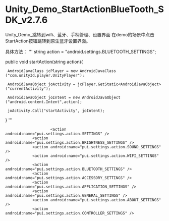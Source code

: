 # Unity_Demo_StartActionBlueTooth_SDK_v2.7.6
Unity_Demo_跳转到wifi、蓝牙、手柄管理、设置界面
在demo的场景中点击StartAction按钮跳转到原生蓝牙设置界面。

具体方法：
'''
string action = "android.settings.BLUETOOTH_SETTINGS";

public void startAction(string action){
		
     AndroidJavaClass jcPlayer = new AndroidJavaClass ("com.unity3d.player.UnityPlayer");

     AndroidJavaObject joActivity = jcPlayer.GetStatic<AndroidJavaObject> ("currentActivity");
	
     AndroidJavaObject joIntent = new AndroidJavaObject ("android.content.Intent",action);
		
     joActivity.Call("startActivity", joIntent);  
	
}
'''



				        <action android:name="pui.settings.action.SETTINGS" />
                <action android:name="pui.settings.action.BRIGHTNESS_SETTINGS" />
                <action android:name="pui.settings.action.SOUND_SETTINGS" />
                <action android:name="pui.settings.action.WIFI_SETTINGS" />
                <action android:name="pui.settings.action.BLUETOOTH_SETTINGS" />
                <action android:name="pui.settings.action.ACCESSORY_SETTINGS" />
                <action android:name="pui.settings.action.APPLICATION_SETTINGS" />
                <action android:name="pui.settings.action.GENERAL_SETTINGS" />
                <action android:name="pui.settings.action.ABOUT_SETTINGS" />
                <action android:name="pui.settings.action.CONTROLLER_SETTINGS" />
